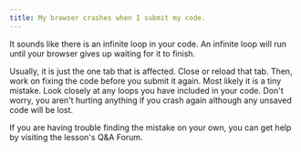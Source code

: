 ```yaml
---
title: My browser crashes when I submit my code.
---
```


It sounds like there is an infinite loop in your code. An infinite loop will run until your browser gives up waiting for it to finish. 

Usually, it is just the one tab that is affected. Close or reload that tab. Then, work on fixing the code before you submit it again. Most likely it is a tiny mistake. Look closely at any loops you have included in your code. Don't worry, you aren't hurting anything if you crash again although any unsaved code will be lost. 

If you are having trouble finding the mistake on your own, you can get help by visiting the lesson's Q&A Forum.
